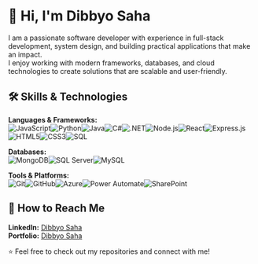 # 👋 Hi, I'm Dibbyo Saha

I am a passionate software developer with experience in full-stack development, system design, and building practical applications that make an impact.  
I enjoy working with modern frameworks, databases, and cloud technologies to create solutions that are scalable and user-friendly.  

## 🛠️ Skills & Technologies  

**Languages & Frameworks:**  
![JavaScript](https://img.shields.io/badge/JavaScript-F7DF1E?logo=javascript&logoColor=black)![Python](https://img.shields.io/badge/Python-3776AB?logo=python&logoColor=white)![Java](https://img.shields.io/badge/Java-007396?logo=java&logoColor=white)![C#](https://img.shields.io/badge/C%23-239120?logo=c-sharp&logoColor=white)![.NET](https://img.shields.io/badge/.NET-512BD4?logo=dotnet&logoColor=white)![Node.js](https://img.shields.io/badge/Node.js-339933?logo=node.js&logoColor=white)![React](https://img.shields.io/badge/React-20232A?logo=react&logoColor=61DAFB)![Express.js](https://img.shields.io/badge/Express.js-000000?logo=express&logoColor=white)![HTML5](https://img.shields.io/badge/HTML5-E34F26?logo=html5&logoColor=white)![CSS3](https://img.shields.io/badge/CSS3-1572B6?logo=css3&logoColor=white)![SQL](https://img.shields.io/badge/SQL-4479A1?logo=database&logoColor=white)  

**Databases:**  
![MongoDB](https://img.shields.io/badge/MongoDB-47A248?logo=mongodb&logoColor=white)![SQL Server](https://img.shields.io/badge/SQL%20Server-CC2927?logo=microsoftsqlserver&logoColor=white)![MySQL](https://img.shields.io/badge/MySQL-4479A1?logo=mysql&logoColor=white)  

**Tools & Platforms:**  
![Git](https://img.shields.io/badge/Git-F05032?logo=git&logoColor=white)![GitHub](https://img.shields.io/badge/GitHub-181717?logo=github&logoColor=white)![Azure](https://img.shields.io/badge/Azure-0078D4?logo=microsoftazure&logoColor=white)![Power Automate](https://img.shields.io/badge/Power%20Automate-0066FF?logo=powerautomate&logoColor=white)![SharePoint](https://img.shields.io/badge/SharePoint-0078D4?logo=microsoftsharepoint&logoColor=white)  

## 📮 How to Reach Me  

**LinkedIn:** [Dibbyo Saha](https://www.linkedin.com/in/dibbyosaha)  
**Portfolio:** [Dibbyo Saha](https://https://dibbyosaha.github.io/)  

⭐️ Feel free to check out my repositories and connect with me!
